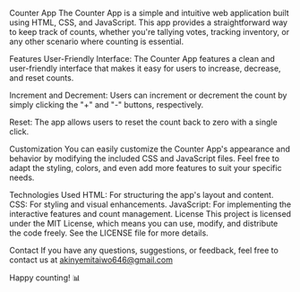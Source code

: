 Counter App
The Counter App is a simple and intuitive web application built using HTML, CSS, and JavaScript. This app provides a straightforward way to keep track of counts, whether you're tallying votes, tracking inventory, or any other scenario where counting is essential.

Features
User-Friendly Interface: The Counter App features a clean and user-friendly interface that makes it easy for users to increase, decrease, and reset counts.

Increment and Decrement: Users can increment or decrement the count by simply clicking the "+" and "-" buttons, respectively.

Reset: The app allows users to reset the count back to zero with a single click.


Customization
You can easily customize the Counter App's appearance and behavior by modifying the included CSS and JavaScript files. Feel free to adapt the styling, colors, and even add more features to suit your specific needs.

Technologies Used
HTML: For structuring the app's layout and content.
CSS: For styling and visual enhancements.
JavaScript: For implementing the interactive features and count management.
License
This project is licensed under the MIT License, which means you can use, modify, and distribute the code freely. See the LICENSE file for more details.

Contact
If you have any questions, suggestions, or feedback, feel free to contact us at akinyemitaiwo646@gmail.com

Happy counting! 📊






